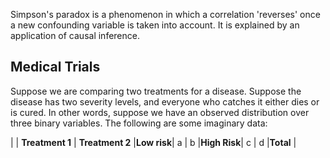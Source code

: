 Simpson's paradox is a phenomenon in which a correlation 'reverses' once a new confounding variable is taken into account. It is explained by an application of causal inference.

## Medical Trials

Suppose we are comparing two treatments for a disease. Suppose the disease has two severity levels, and everyone who catches it either dies or is cured. In other words, suppose we have an observed distribution over three binary variables. The following are some imaginary data: 

| | **Treatment 1** | **Treatment 2**
|**Low risk**| a | b
|**High Risk**| c | d
|**Total** |
